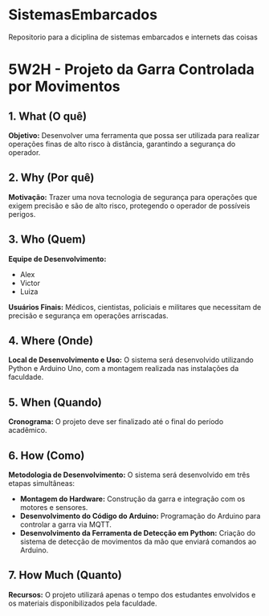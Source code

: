 # SistemasEmbarcados
Repositorio para a diciplina de sistemas embarcados e internets das coisas 

# 5W2H - Projeto da Garra Controlada por Movimentos

## 1. What (O quê)
**Objetivo:** 
Desenvolver uma ferramenta que possa ser utilizada para realizar operações finas de alto risco à distância, garantindo a segurança do operador.

## 2. Why (Por quê)
**Motivação:** 
Trazer uma nova tecnologia de segurança para operações que exigem precisão e são de alto risco, protegendo o operador de possíveis perigos.

## 3. Who (Quem)
**Equipe de Desenvolvimento:**
- Alex
- Victor
- Luiza

**Usuários Finais:** 
Médicos, cientistas, policiais e militares que necessitam de precisão e segurança em operações arriscadas.

## 4. Where (Onde)
**Local de Desenvolvimento e Uso:** 
O sistema será desenvolvido utilizando Python e Arduino Uno, com a montagem realizada nas instalações da faculdade.

## 5. When (Quando)
**Cronograma:** 
O projeto deve ser finalizado até o final do período acadêmico.

## 6. How (Como)
**Metodologia de Desenvolvimento:** 
O sistema será desenvolvido em três etapas simultâneas:
- **Montagem do Hardware:** Construção da garra e integração com os motores e sensores.
- **Desenvolvimento do Código do Arduino:** Programação do Arduino para controlar a garra via MQTT.
- **Desenvolvimento da Ferramenta de Detecção em Python:** Criação do sistema de detecção de movimentos da mão que enviará comandos ao Arduino.

## 7. How Much (Quanto)
**Recursos:** 
O projeto utilizará apenas o tempo dos estudantes envolvidos e os materiais disponibilizados pela faculdade.

